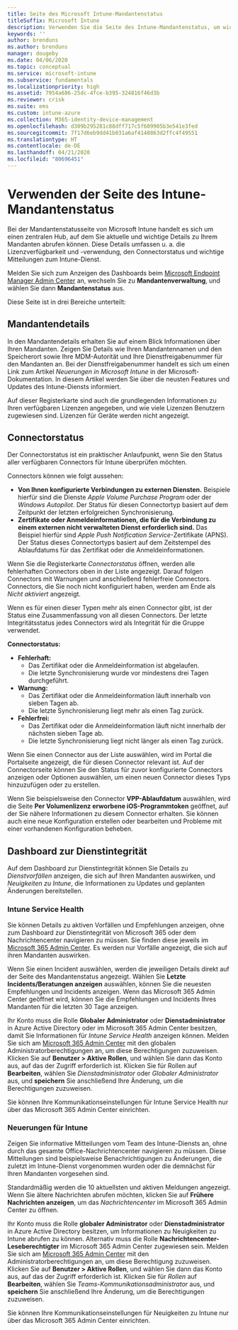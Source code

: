 ```yaml
---
title: Seite des Microsoft Intune-Mandantenstatus
titleSuffix: Microsoft Intune
description: Verwenden Sie die Seite des Intune-Mandantenstatus, um wichtige Mandantendetails anzuzeigen, ohne das Intune-Portal verlassen zu müssen.
keywords: ''
author: brenduns
ms.author: brenduns
manager: dougeby
ms.date: 04/06/2020
ms.topic: conceptual
ms.service: microsoft-intune
ms.subservice: fundamentals
ms.localizationpriority: high
ms.assetid: 7954a686-25dc-4fce-b395-324816f46d3b
ms.reviewer: crisk
ms.suite: ems
ms.custom: intune-azure
ms.collection: M365-identity-device-management
ms.openlocfilehash: d309b295281c88dff717c5f609905b3e541e3fed
ms.sourcegitcommit: 7f17d6eb9dd41b031a6af4148863d2ffc4f49551
ms.translationtype: HT
ms.contentlocale: de-DE
ms.lasthandoff: 04/21/2020
ms.locfileid: "80696451"
---
```

# <a name="use-the-intune-tenant-status-page"></a>Verwenden der Seite des Intune-Mandantenstatus
Bei der Mandantenstatusseite von Microsoft Intune handelt es sich um einen zentralen Hub, auf dem Sie aktuelle und wichtige Details zu Ihrem Mandanten abrufen können. Diese Details umfassen u. a. die Lizenzverfügbarkeit und -verwendung, den Connectorstatus und wichtige Mitteilungen zum Intune-Dienst.  

Melden Sie sich zum Anzeigen des Dashboards beim [Microsoft Endpoint Manager Admin Center](https://go.microsoft.com/fwlink/?linkid=2109431) an, wechseln Sie zu **Mandantenverwaltung**, und wählen Sie dann **Mandantenstatus** aus.

Diese Seite ist in drei Bereiche unterteilt:

## <a name="tenant-details"></a>Mandantendetails
In den Mandantendetails erhalten Sie auf einem Blick Informationen über Ihren Mandanten. Zeigen Sie Details wie Ihren Mandantennamen und den Speicherort sowie Ihre MDM-Autorität und Ihre Dienstfreigabenummer für den Mandanten an. Bei der Dienstfreigabenummer handelt es sich um einen Link zum Artikel *Neuerungen in Microsoft Intune* in der Microsoft-Dokumentation. In diesem Artikel werden Sie über die neusten Features und Updates des Intune-Diensts informiert.  

Auf dieser Registerkarte sind auch die grundlegenden Informationen zu Ihren verfügbaren Lizenzen angegeben, und wie viele Lizenzen Benutzern zugewiesen sind. Lizenzen für Geräte werden nicht angezeigt.

## <a name="connector-status"></a>Connectorstatus
Der Connectorstatus ist ein praktischer Anlaufpunkt, wenn Sie den Status aller verfügbaren Connectors für Intune überprüfen möchten.  

Connectors können wie folgt aussehen:
- **Von Ihnen konfigurierte Verbindungen zu externen Diensten.** Beispiele hierfür sind die Dienste *Apple Volume Purchase Program* oder der *Windows Autopilot*.  Der Status für diesen Connectortyp basiert auf dem Zeitpunkt der letzten erfolgreichen Synchronisierung.
- **Zertifikate oder Anmeldeinformationen, die für die Verbindung zu einem externen nicht verwalteten Dienst erforderlich sind.** Das Beispiel hierfür sind *Apple Push Notification Service*-Zertifikate (APNS). Der Status dieses Connectortyps basiert auf dem Zeitstempel des Ablaufdatums für das Zertifikat oder die Anmeldeinformationen.  

Wenn Sie die Registerkarte *Connectorstatus* öffnen, werden alle fehlerhaften Connectors oben in der Liste angezeigt. Darauf folgen Connectors mit Warnungen und anschließend fehlerfreie Connectors. Connectors, die Sie noch nicht konfiguriert haben, werden am Ende als *Nicht aktiviert* angezeigt.

Wenn es für einen dieser Typen mehr als einen Connector gibt, ist der Status eine Zusammenfassung von all diesen Connectors. Der letzte Integritätsstatus jedes Connectors wird als Integrität für die Gruppe verwendet.  

**Connectorstatus:**
- **Fehlerhaft:**
  - Das Zertifikat oder die Anmeldeinformation ist abgelaufen.
  - Die letzte Synchronisierung wurde vor mindestens drei Tagen durchgeführt.
- **Warnung:**
  - Das Zertifikat oder die Anmeldeinformation läuft innerhalb von sieben Tagen ab.
  - Die letzte Synchronisierung liegt mehr als einen Tag zurück.
- **Fehlerfrei:**
  - Das Zertifikat oder die Anmeldeinformation läuft nicht innerhalb der nächsten sieben Tage ab.
  - Die letzte Synchronisierung liegt nicht länger als einen Tag zurück.  

Wenn Sie einen Connector aus der Liste auswählen, wird im Portal die Portalseite angezeigt, die für diesen Connector relevant ist. Auf der Connectorseite können Sie den Status für zuvor konfigurierte Connectors anzeigen oder Optionen auswählen, um einen neuen Connector dieses Typs hinzuzufügen oder zu erstellen.

Wenn Sie beispielsweise den Connector **VPP-Ablaufdatum** auswählen, wird die Seite **Per Volumenlizenz erworbene iOS-Programmtoken** geöffnet, auf der Sie nähere Informationen zu diesem Connector erhalten. Sie können auch eine neue Konfiguration erstellen oder bearbeiten und Probleme mit einer vorhandenen Konfiguration beheben.

## <a name="service-health-dashboard"></a>Dashboard zur Dienstintegrität  
Auf dem Dashboard zur Dienstintegrität können Sie Details zu *Dienstvorfällen* anzeigen, die sich auf Ihren Mandanten auswirken, und *Neuigkeiten zu Intune*, die Informationen zu Updates und geplanten Änderungen bereitstellen.

### <a name="intune-service-health"></a>Intune Service Health
Sie können Details zu aktiven Vorfällen und Empfehlungen anzeigen, ohne zum Dashboard zur Dienstintegrität von Microsoft 365 oder dem Nachrichtencenter navigieren zu müssen. Sie finden diese jeweils im [Microsoft 365 Admin Center](https://admin.microsoft.com). Es werden nur Vorfälle angezeigt, die sich auf ihren Mandanten auswirken.  

Wenn Sie einen Incident auswählen, werden die jeweiligen Details direkt auf der Seite des Mandantenstatus angezeigt. Wählen Sie **Letzte Incidents/Beratungen anzeigen** auswählen, können Sie die neuesten Empfehlungen und Incidents anzeigen. Wenn das Microsoft 365 Admin Center geöffnet wird, können Sie die Empfehlungen und Incidents Ihres Mandanten für die letzten 30 Tage anzeigen.  

Ihr Konto muss die Rolle **Globaler Administrator** oder **Dienstadministrator** in Azure Active Directory oder im Microsoft 365 Admin Center besitzen, damit Sie Informationen für *Intune Service Health* anzeigen können. Melden Sie sich am [Microsoft 365 Admin Center](https://admin.microsoft.com) mit den globalen Administratorberechtigungen an, um diese Berechtigungen zuzuweisen. Klicken Sie auf **Benutzer > Aktive Rollen**, und wählen Sie dann das Konto aus, auf das der Zugriff erforderlich ist. Klicken Sie für Rollen auf **Bearbeiten**, wählen Sie *Dienstadministrator* oder *Globaler Administrator* aus, und **speichern** Sie anschließend Ihre Änderung, um die Berechtigungen zuzuweisen.  

Sie können Ihre Kommunikationseinstellungen für Intune Service Health nur über das Microsoft 365 Admin Center einrichten.

### <a name="intune-news"></a>Neuerungen für Intune  
Zeigen Sie informative Mitteilungen vom Team des Intune-Diensts an, ohne durch das gesamte Office-Nachrichtencenter navigieren zu müssen. Diese Mitteilungen sind beispielsweise Benachrichtigungen zu Änderungen, die zuletzt im Intune-Dienst vorgenommen wurden oder die demnächst für Ihren Mandanten vorgesehen sind.  

Standardmäßig werden die 10 aktuellsten und aktiven Meldungen angezeigt. Wenn Sie ältere Nachrichten abrufen möchten, klicken Sie auf **Frühere Nachrichten anzeigen**, um das *Nachrichtencenter* im Microsoft 365 Admin Center zu öffnen.  

Ihr Konto muss die Rolle **globaler Administrator** oder **Dienstadministrator** in Azure Active Directory besitzen, um Informationen zu Neuigkeiten zu Intune abrufen zu können. Alternativ muss die Rolle **Nachrichtencenter-Leseberechtigter** im Microsoft 365 Admin Center zugewiesen sein.  Melden Sie sich am [Microsoft 365 Admin Center](https://admin.microsoft.com) mit den Administratorberechtigungen an, um diese Berechtigung zuzuweisen. Klicken Sie auf **Benutzer > Aktive Rollen**, und wählen Sie dann das Konto aus, auf das der Zugriff erforderlich ist. Klicken Sie für *Rollen* auf **Bearbeiten**, wählen Sie *Teams-Kommunikationsadministrator* aus, und **speichern** Sie anschließend Ihre Änderung, um die Berechtigungen zuzuweisen.  

Sie können Ihre Kommunikationseinstellungen für Neuigkeiten zu Intune nur über das Microsoft 365 Admin Center einrichten.
